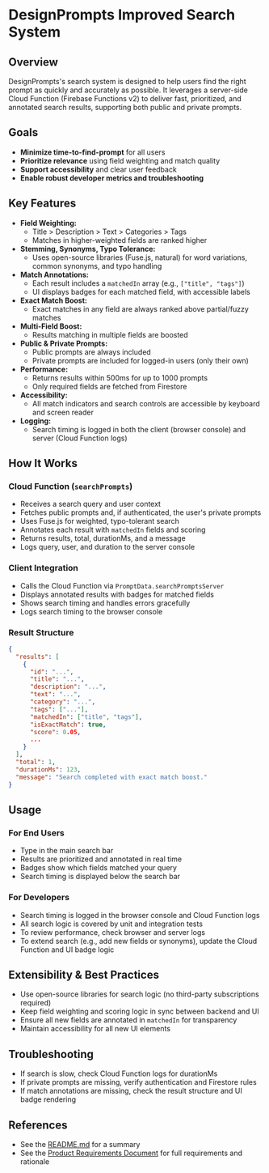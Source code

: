 # DesignPrompts Improved Search System

## Overview

DesignPrompts's search system is designed to help users find the right prompt as quickly and accurately as possible. It leverages a server-side Cloud Function (Firebase Functions v2) to deliver fast, prioritized, and annotated search results, supporting both public and private prompts.

## Goals

- **Minimize time-to-find-prompt** for all users
- **Prioritize relevance** using field weighting and match quality
- **Support accessibility** and clear user feedback
- **Enable robust developer metrics and troubleshooting**

## Key Features

- **Field Weighting:**
  - Title > Description > Text > Categories > Tags
  - Matches in higher-weighted fields are ranked higher
- **Stemming, Synonyms, Typo Tolerance:**
  - Uses open-source libraries (Fuse.js, natural) for word variations, common synonyms, and typo handling
- **Match Annotations:**
  - Each result includes a `matchedIn` array (e.g., `["title", "tags"]`)
  - UI displays badges for each matched field, with accessible labels
- **Exact Match Boost:**
  - Exact matches in any field are always ranked above partial/fuzzy matches
- **Multi-Field Boost:**
  - Results matching in multiple fields are boosted
- **Public & Private Prompts:**
  - Public prompts are always included
  - Private prompts are included for logged-in users (only their own)
- **Performance:**
  - Returns results within 500ms for up to 1000 prompts
  - Only required fields are fetched from Firestore
- **Accessibility:**
  - All match indicators and search controls are accessible by keyboard and screen reader
- **Logging:**
  - Search timing is logged in both the client (browser console) and server (Cloud Function logs)

## How It Works

### Cloud Function (`searchPrompts`)

- Receives a search query and user context
- Fetches public prompts and, if authenticated, the user's private prompts
- Uses Fuse.js for weighted, typo-tolerant search
- Annotates each result with `matchedIn` fields and scoring
- Returns results, total, durationMs, and a message
- Logs query, user, and duration to the server console

### Client Integration

- Calls the Cloud Function via `PromptData.searchPromptsServer`
- Displays annotated results with badges for matched fields
- Shows search timing and handles errors gracefully
- Logs search timing to the browser console

### Result Structure

```json
{
  "results": [
    {
      "id": "...",
      "title": "...",
      "description": "...",
      "text": "...",
      "category": "...",
      "tags": ["..."],
      "matchedIn": ["title", "tags"],
      "isExactMatch": true,
      "score": 0.05,
      ...
    }
  ],
  "total": 1,
  "durationMs": 123,
  "message": "Search completed with exact match boost."
}
```

## Usage

### For End Users

- Type in the main search bar
- Results are prioritized and annotated in real time
- Badges show which fields matched your query
- Search timing is displayed below the search bar

### For Developers

- Search timing is logged in the browser console and Cloud Function logs
- All search logic is covered by unit and integration tests
- To review performance, check browser and server logs
- To extend search (e.g., add new fields or synonyms), update the Cloud Function and UI badge logic

## Extensibility & Best Practices

- Use open-source libraries for search logic (no third-party subscriptions required)
- Keep field weighting and scoring logic in sync between backend and UI
- Ensure all new fields are annotated in `matchedIn` for transparency
- Maintain accessibility for all new UI elements

## Troubleshooting

- If search is slow, check Cloud Function logs for durationMs
- If private prompts are missing, verify authentication and Firestore rules
- If match annotations are missing, check the result structure and UI badge rendering

## References

- See the [README.md](../README.md#improved-search-system) for a summary
- See the [Product Requirements Document](../tasks/prd-improved-search-prioritization.md) for full requirements and rationale
